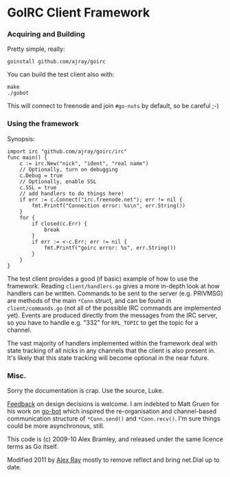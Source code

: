 GoIRC Client Framework
======================

### Acquiring and Building

Pretty simple, really:

	goinstall github.com/ajray/goirc

You can build the test client also with:

	make
	./gobot

This will connect to freenode and join `#go-nuts` by default, so be careful ;-)

### Using the framework

Synopsis:

    import irc "github.com/ajray/goirc/irc"
    func main() {
        c := irc.New("nick", "ident", "real name")
        // Optionally, turn on debugging
        c.Debug = true
        // Optionally, enable SSL
        c.SSL = true
        // add handlers to do things here!
	    if err := c.Connect("irc.freenode.net"); err != nil {
		    fmt.Printf("Connection error: %s\n", err.String())
	    }
        for {
            if closed(c.Err) {
                break
            }
            if err := <-c.Err; err != nil {
                fmt.Printf("goirc error: %s", err.String())
            }
        }
    }

The test client provides a good (if basic) example of how to use the framework.
Reading `client/handlers.go` gives a more in-depth look at how handlers can be
written. Commands to be sent to the server (e.g. PRIVMSG) are methods of the
main `*Conn` struct, and can be found in `client/commands.go` (not all of the
possible IRC commands are implemented yet). Events are produced directly from
the messages from the IRC server, so you have to handle e.g. "332" for
`RPL_TOPIC` to get the topic for a channel.

The vast majority of handlers implemented within the framework deal with state
tracking of all nicks in any channels that the client is also present in. It's
likely that this state tracking will become optional in the near future.

### Misc.

Sorry the documentation is crap. Use the source, Luke.

[Feedback](mailto:a.bramley@gmail.com) on design decisions is welcome. I am
indebted to Matt Gruen for his work on
[go-bot](http://code.google.com/p/go-bot/source/browse/irc.go) which inspired
the re-organisation and channel-based communication structure of `*Conn.send()`
and `*Conn.recv()`. I'm sure things could be more asynchronous, still.

This code is (c) 2009-10 Alex Bramley, and released under the same licence terms
as Go itself.

Modified 2011 by [Alex Ray](mailto:ajray@ncsu.edu) mostly to remove reflect and 
bring net.Dial up to date.
